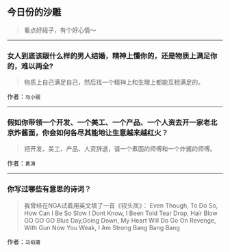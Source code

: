 ## 今日份的沙雕

> 看点好段子，有个好心情～


 
---

### 女人到底该跟什么样的男人结婚，精神上懂你的，还是物质上满足你的，难以两全?

> 物质上自己满足自己，然后找一个精神上和生理上都能互相满足的。


作者：`马小弱`

---

### 假如你带领一个开发、一个美工、一个产品、一个人资去开一家老北京炸酱面，你会如何各尽其能地让生意越来越红火？

> 把开发、美工、产品、人资辞退，请一个煮面的师傅和一个炸酱的师傅。


作者：`黄涛`

---

### 你写过哪些有意思的诗词？

> 我曾经在NGA试着用英文填了一首《钗头凤》：     Even Though, To Do So, How Can I Be So Slow      I Dont Know, I Been Told     Tear Drop, Hair Blow      GO GO GO     Blue Day,Going Down, My Heart Will Do Go On      Revenge, With Gun     Now You Weak, I Am Strong      Bang Bang Bang


作者：`马伯庸`